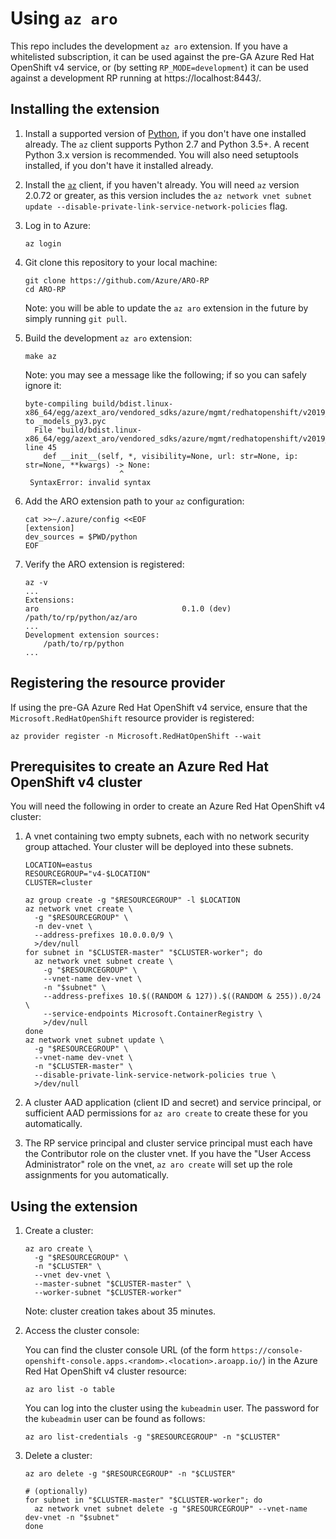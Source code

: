 # Using `az aro`

This repo includes the development `az aro` extension.  If you have a
whitelisted subscription, it can be used against the pre-GA Azure Red Hat
OpenShift v4 service, or (by setting `RP_MODE=development`) it can be used
against a development RP running at https://localhost:8443/.


## Installing the extension

1. Install a supported version of [Python](https://www.python.org/downloads), if
   you don't have one installed already.  The `az` client supports Python 2.7
   and Python 3.5+.  A recent Python 3.x version is recommended.  You will also
   need setuptools installed, if you don't have it installed already.

1. Install the
   [`az`](https://docs.microsoft.com/en-us/cli/azure/install-azure-cli) client,
   if you haven't already.  You will need `az` version 2.0.72 or greater, as
   this version includes the `az network vnet subnet update
   --disable-private-link-service-network-policies` flag.

1. Log in to Azure:

   ```
   az login
   ```

1. Git clone this repository to your local machine:

   ```
   git clone https://github.com/Azure/ARO-RP
   cd ARO-RP
   ```

   Note: you will be able to update the `az aro` extension in the future by
   simply running `git pull`.

1. Build the development `az aro` extension:

   `make az`

   Note: you may see a message like the following; if so you can safely ignore
   it:

   ```
   byte-compiling build/bdist.linux-x86_64/egg/azext_aro/vendored_sdks/azure/mgmt/redhatopenshift/v2019_12_31_preview/models/_models_py3.py to _models_py3.pyc
     File "build/bdist.linux-x86_64/egg/azext_aro/vendored_sdks/azure/mgmt/redhatopenshift/v2019_12_31_preview/models/_models_py3.py", line 45
       def __init__(self, *, visibility=None, url: str=None, ip: str=None, **kwargs) -> None:
                        ^
    SyntaxError: invalid syntax
    ```

1. Add the ARO extension path to your `az` configuration:

   ```
   cat >>~/.azure/config <<EOF
   [extension]
   dev_sources = $PWD/python
   EOF
   ```

1. Verify the ARO extension is registered:

   ```
   az -v
   ...
   Extensions:
   aro                                0.1.0 (dev) /path/to/rp/python/az/aro
   ...
   Development extension sources:
       /path/to/rp/python
   ...
   ```


## Registering the resource provider

If using the pre-GA Azure Red Hat OpenShift v4 service, ensure that the
`Microsoft.RedHatOpenShift` resource provider is registered:

```
az provider register -n Microsoft.RedHatOpenShift --wait
```


## Prerequisites to create an Azure Red Hat OpenShift v4 cluster

You will need the following in order to create an Azure Red Hat OpenShift v4
cluster:

1. A vnet containing two empty subnets, each with no network security group
   attached.  Your cluster will be deployed into these subnets.

   ```
   LOCATION=eastus
   RESOURCEGROUP="v4-$LOCATION"
   CLUSTER=cluster

   az group create -g "$RESOURCEGROUP" -l $LOCATION
   az network vnet create \
     -g "$RESOURCEGROUP" \
     -n dev-vnet \
     --address-prefixes 10.0.0.0/9 \
     >/dev/null
   for subnet in "$CLUSTER-master" "$CLUSTER-worker"; do
     az network vnet subnet create \
       -g "$RESOURCEGROUP" \
       --vnet-name dev-vnet \
       -n "$subnet" \
       --address-prefixes 10.$((RANDOM & 127)).$((RANDOM & 255)).0/24 \
       --service-endpoints Microsoft.ContainerRegistry \
       >/dev/null
   done
   az network vnet subnet update \
     -g "$RESOURCEGROUP" \
     --vnet-name dev-vnet \
     -n "$CLUSTER-master" \
     --disable-private-link-service-network-policies true \
     >/dev/null
   ```

1. A cluster AAD application (client ID and secret) and service principal, or
   sufficient AAD permissions for `az aro create` to create these for you
   automatically.

1. The RP service principal and cluster service principal must each have the
   Contributor role on the cluster vnet.  If you have the "User Access
   Administrator" role on the vnet, `az aro create` will set up the role
   assignments for you automatically.


## Using the extension

1. Create a cluster:

   ```
   az aro create \
     -g "$RESOURCEGROUP" \
     -n "$CLUSTER" \
     --vnet dev-vnet \
     --master-subnet "$CLUSTER-master" \
     --worker-subnet "$CLUSTER-worker"
   ```

   Note: cluster creation takes about 35 minutes.

1. Access the cluster console:

   You can find the cluster console URL (of the form
   `https://console-openshift-console.apps.<random>.<location>.aroapp.io/`) in
   the Azure Red Hat OpenShift v4 cluster resource:

   ```
   az aro list -o table
   ```

   You can log into the cluster using the `kubeadmin` user.  The password for
   the `kubeadmin` user can be found as follows:

   ```
   az aro list-credentials -g "$RESOURCEGROUP" -n "$CLUSTER"
   ```

1. Delete a cluster:

   ```
   az aro delete -g "$RESOURCEGROUP" -n "$CLUSTER"

   # (optionally)
   for subnet in "$CLUSTER-master" "$CLUSTER-worker"; do
     az network vnet subnet delete -g "$RESOURCEGROUP" --vnet-name dev-vnet -n "$subnet"
   done
   ```
